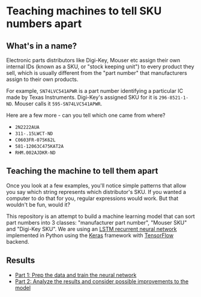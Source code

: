 # Teaching machines to tell SKU numbers apart

## What's in a name?

Electronic parts distributors like Digi-Key, Mouser etc assign their own internal IDs (known as a SKU, or "stock keeping unit") to every product they sell, which is usually different from the "part number" that manufacturers assign to their own products.

For example, `SN74LVC541APWR` is a part number identifying a particular IC made by Texas Instruments. Digi-Key's assigned SKU for it is `296-8521-1-ND`. Mouser calls it `595-SN74LVC541APWR`.

Here are a few more - can you tell which one came from where?
- `2N2222AUA`
- `311-.15LWCT-ND`
- `C0603FR-075K62L`
- `581-12063C475KAT2A`
- `RHM.002AJDKR-ND`

## Teaching the machine to tell them apart

Once you look at a few examples, you'll notice simple patterns that allow you say which string represents which distributor's SKU. If you wanted a computer to do that for you, regular expressions would work. But that wouldn't be fun, would it?

This repository is an attempt to build a machine learning model that can sort part numbers into 3 classes: "manufacturer part number", "Mouser SKU" and "Digi-Key SKU". We are using an [LSTM recurrent neural network](http://adventuresinmachinelearning.com/keras-lstm-tutorial/) implemented in Python using the [Keras](https://keras.io/) framework with [TensorFlow](https://www.tensorflow.org/) backend.

## Results

- [Part 1: Prep the data and train the neural network](parts-distributor-sku-classifier-part-1.ipynb)
- [Part 2: Analyze the results and consider possible improvements to the model](parts-distributor-sku-classifier-part-2-explore.ipynb)
